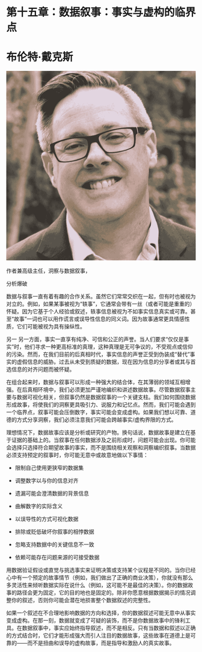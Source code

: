 # 第十五章：数据叙事：事实与虚构的临界点

# 布伦特·戴克斯

![](img/brent_dykes.png)

作者兼高级主任，洞察与数据叙事，

分析爆破

数据与叙事一直有着有趣的合作关系。虽然它们常常交织在一起，但有时也被视为对立的。例如，如果某事被视为“轶事”，它通常会带有一丝（或者可能是重重的）怀疑。因为它基于个人经验或叙述，轶事信息被视为不如事实信息真实或可靠。甚至“故事”一词也可以用作谎言或误导性信息的同义词。因为故事通常更具情感性质，它们可能被视为具有操纵性。

另一   另一方面，事实一直享有纯净、可信和公正的声誉。当人们要求“仅仅是事实”时，他们寻求一种更高标准的真理，这种真理是无可争议的，不受观点或信仰的污染。然而，在我们目前的后真相时代，事实信息的声誉正受到伪装成“替代”事实的虚假信息的威胁。过去从未受到质疑的数据，现在因为信息的分享者或其与首选信息的对齐问题而被怀疑。

在组合起来时，数据与叙事可以形成一种强大的结合体，在其薄弱的领域互相增强。在后真相环境中，我们必须更加严谨地编织和讲述数据故事。尽管数据叙事主要与数据可视化相关，但叙事仍然是数据叙事的一个关键支柱。我们如何围绕数据形成故事，将使我们的洞察更具吸引力、说服力和记忆点。然而，我们可能会遇到一个临界点，叙事可能会压倒数字，事实可能会变成虚构。如果我们想以可靠、道德的方式分享洞察，我们必须注意我们可能会跨越事实/虚构界限的方式。

理想情况下，数据故事应该是分析或研究的产物。换句话说，数据故事是建立在基于证据的基础上的。当叙事在任何数据涉及之前形成时，问题可能会出现。你可能会选择只选择符合期望故事的事实，而不是围绕相关观察和洞察编织叙事。当数据必须支持预定的叙事时，你可能无意中或故意地做以下事情：

+   限制自己使用更狭窄的数据集

+   调整数字以与你的信息对齐

+   遗漏可能会澄清数据的背景信息

+   曲解数字的实际含义

+   以误导性的方式可视化数据

+   排除或贬低破坏你叙事的相悖数据

+   忽略支持数据中的关键信息不一致

+   依赖可能存在问题来源的可接受数据

用数据验证假设或直觉与挑选事实来证明决策或支持某个议程是不同的。当你已经心中有一个预定的故事情节（例如，我们做出了正确的商业决策），你就没有那么多灵活性来倾听数据实际在说什么（例如，这可能不是最佳的决策）。你的数据故事的路径会更为固定，它的目的地也是固定的。除非你愿意根据数据揭示的情况调整你的叙述，否则你可能会潜在地损害整个数据叙述的完整性。

如果一个叙述在不合理地影响数据的方向和选择，你的数据叙述可能无意中从事实变成虚构。在那一刻，数据就变成了可疑的装饰，而不是你数据故事中的锋利工具。在数据叙事中，事实应始终指导叙述，而不是相反。只有当数据和叙述以正确的方式结合时，它们才能形成强大而引人注目的数据故事，这些故事在道德上是可靠的——而不是扭曲和误导的虚构故事，而是指导和激励人的真实故事。
